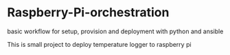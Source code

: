 # Raspberry-Pi-orchestration
basic workflow for setup, provision and deployment with python and ansible

This is small project to deploy temperature logger to raspberry pi
